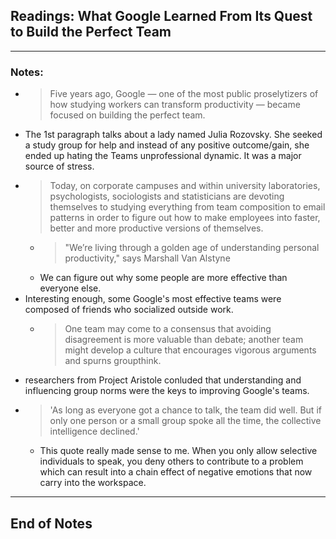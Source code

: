 ## Readings: What Google Learned From Its Quest to Build the Perfect Team
***
### Notes:
- > Five years ago, Google — one of the most public proselytizers of how studying workers can transform productivity — became focused on building the perfect team. 
- The 1st paragraph talks about a lady named Julia Rozovsky. She seeked a study group for help and instead of any positive outcome/gain, she ended up hating the Teams unprofessional dynamic. It was a major source of stress.
- > Today, on corporate campuses and within university laboratories, psychologists, sociologists and statisticians are devoting themselves to studying everything from team composition to email patterns in order to figure out how to make employees into faster, better and more productive versions of themselves.
  * > "We’re living through a golden age of understanding personal productivity," says Marshall Van Alstyne
  * We can figure out why some people are more effective than everyone else.
- Interesting enough, some Google's most effective teams were composed of friends who socialized outside work.
  * > One team may come to a consensus that avoiding disagreement is more valuable than debate; another team might develop a culture that encourages vigorous arguments and spurns groupthink.
- researchers from Project Aristole conluded that understanding and influencing group norms were the keys to improving Google's teams.
- > 'As long as everyone got a chance to talk, the team did well. But if only one person or a small group spoke all the time, the collective intelligence declined.'
  * This quote really made sense to me. When you only allow selective individuals to speak, you deny others to contribute to a problem which can result into a chain effect of negative emotions that now carry into the workspace.
***
## End of Notes
